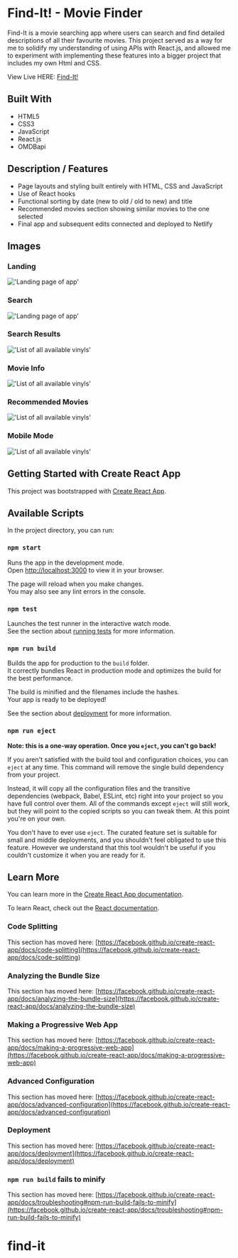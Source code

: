 # Find-It! - Movie Finder
Find-It is a movie searching app where users can search and find detailed descriptions of all their favourite movies. This project served as a way for me to solidify my understanding of using APIs with React.js, and allowed me to experiment with implementing these features into a bigger project that includes my own Html and CSS.

View Live HERE: [Find-It!](https://clever-mirzakhani-0fc908.netlify.app/)



## Built With
- HTML5
- CSS3
- JavaScript
- React.js
- OMDBapi


## Description / Features
- Page layouts and styling built entirely with HTML, CSS and JavaScript
- Use of React hooks
- Functional sorting by date (new to old / old to new) and title
- Recommended movies section showing similar movies to the one selected
- Final app and subsequent edits connected and deployed to Netlify




## Images



### Landing
!['Landing page of app'](https://github.com/JoshuaHaughton/find-it/blob/main/docs/Landing.png)


### Search
!['Landing page of app'](https://github.com/JoshuaHaughton/find-it/blob/main/docs/Search.png)


### Search Results
!['List of all available vinyls'](https://github.com/JoshuaHaughton/find-it/blob/main/docs/Search_Results.png)


### Movie Info
!['List of all available vinyls'](https://github.com/JoshuaHaughton/find-it/blob/main/docs/Movie_Info.png)


### Recommended Movies
!['List of all available vinyls'](https://github.com/JoshuaHaughton/find-it/blob/main/docs/Recommended_Movies.png)


### Mobile Mode
!['List of all available vinyls'](https://github.com/JoshuaHaughton/find-it/blob/main/docs/Mobile_Mode.png)






## Getting Started with Create React App

This project was bootstrapped with [Create React App](https://github.com/facebook/create-react-app).

## Available Scripts

In the project directory, you can run:

### `npm start`

Runs the app in the development mode.\
Open [http://localhost:3000](http://localhost:3000) to view it in your browser.

The page will reload when you make changes.\
You may also see any lint errors in the console.

### `npm test`

Launches the test runner in the interactive watch mode.\
See the section about [running tests](https://facebook.github.io/create-react-app/docs/running-tests) for more information.

### `npm run build`

Builds the app for production to the `build` folder.\
It correctly bundles React in production mode and optimizes the build for the best performance.

The build is minified and the filenames include the hashes.\
Your app is ready to be deployed!

See the section about [deployment](https://facebook.github.io/create-react-app/docs/deployment) for more information.

### `npm run eject`

**Note: this is a one-way operation. Once you `eject`, you can't go back!**

If you aren't satisfied with the build tool and configuration choices, you can `eject` at any time. This command will remove the single build dependency from your project.

Instead, it will copy all the configuration files and the transitive dependencies (webpack, Babel, ESLint, etc) right into your project so you have full control over them. All of the commands except `eject` will still work, but they will point to the copied scripts so you can tweak them. At this point you're on your own.

You don't have to ever use `eject`. The curated feature set is suitable for small and middle deployments, and you shouldn't feel obligated to use this feature. However we understand that this tool wouldn't be useful if you couldn't customize it when you are ready for it.

## Learn More

You can learn more in the [Create React App documentation](https://facebook.github.io/create-react-app/docs/getting-started).

To learn React, check out the [React documentation](https://reactjs.org/).

### Code Splitting

This section has moved here: [https://facebook.github.io/create-react-app/docs/code-splitting](https://facebook.github.io/create-react-app/docs/code-splitting)

### Analyzing the Bundle Size

This section has moved here: [https://facebook.github.io/create-react-app/docs/analyzing-the-bundle-size](https://facebook.github.io/create-react-app/docs/analyzing-the-bundle-size)

### Making a Progressive Web App

This section has moved here: [https://facebook.github.io/create-react-app/docs/making-a-progressive-web-app](https://facebook.github.io/create-react-app/docs/making-a-progressive-web-app)

### Advanced Configuration

This section has moved here: [https://facebook.github.io/create-react-app/docs/advanced-configuration](https://facebook.github.io/create-react-app/docs/advanced-configuration)

### Deployment

This section has moved here: [https://facebook.github.io/create-react-app/docs/deployment](https://facebook.github.io/create-react-app/docs/deployment)

### `npm run build` fails to minify

This section has moved here: [https://facebook.github.io/create-react-app/docs/troubleshooting#npm-run-build-fails-to-minify](https://facebook.github.io/create-react-app/docs/troubleshooting#npm-run-build-fails-to-minify)
# find-it

